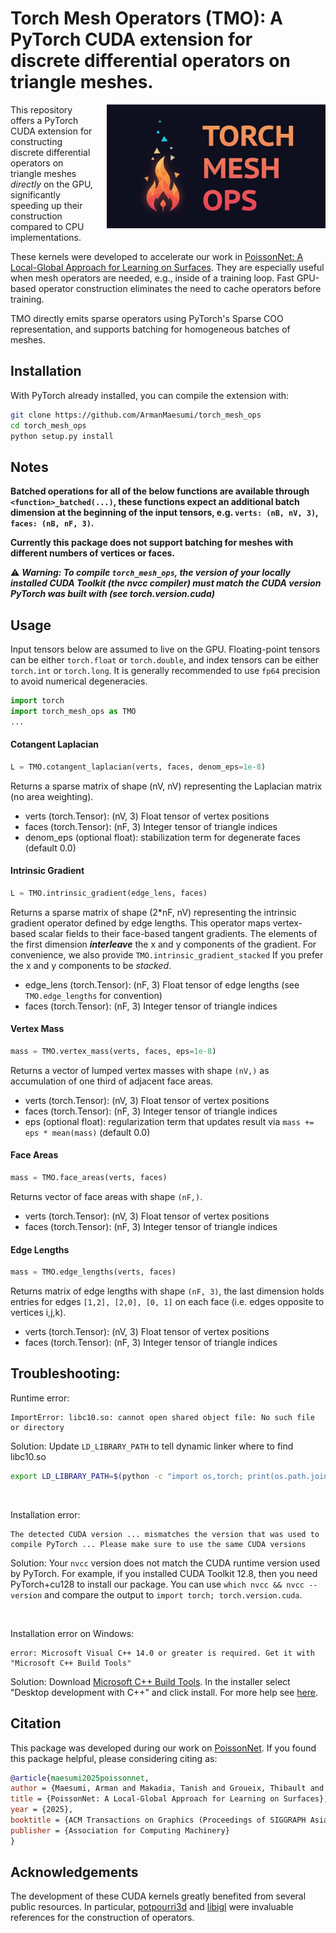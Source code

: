 # Torch Mesh Operators (TMO): A PyTorch CUDA extension for discrete differential operators on triangle meshes.

<!-- ![](./assets/torch_mesh_ops_logo.png) -->
<img src="./assets/torch_mesh_ops_logo.png" width="350" align="right" style="margin-left:20px"/>

This repository offers a PyTorch CUDA extension for constructing discrete differential operators on triangle meshes *directly* on the GPU, significantly speeding up their construction compared to CPU implementations.

These kernels were developed to accelerate our work in [PoissonNet: A Local-Global Approach for Learning on Surfaces](https://github.com/ArmanMaesumi/poissonnet). They are especially useful when mesh operators are needed, e.g., inside of a training loop. Fast GPU-based operator construction eliminates the need to cache operators before training. 

TMO directly emits sparse operators using PyTorch's Sparse COO representation, and supports batching for homogeneous batches of meshes.

## Installation
With PyTorch already installed, you can compile the extension with:
```bash
git clone https://github.com/ArmanMaesumi/torch_mesh_ops
cd torch_mesh_ops
python setup.py install
```

## Notes

**Batched operations for all of the below functions are available through `<function>_batched(...)`, these functions expect an additional batch dimension at the beginning of the input tensors, e.g. `verts: (nB, nV, 3)`, `faces: (nB, nF, 3)`.**

**Currently this package does not support batching for meshes with different numbers of vertices or faces.**

⚠️  ***Warning: To compile `torch_mesh_ops`, the version of your locally installed CUDA Toolkit (the nvcc compiler) must match the CUDA version PyTorch was built with (see torch.version.cuda)***

## Usage
Input tensors below are assumed to live on the GPU. Floating-point tensors can be either `torch.float` or `torch.double`, and index tensors can be either `torch.int` or `torch.long`. It is generally recommended to use `fp64` precision to avoid numerical degeneracies.

```python
import torch
import torch_mesh_ops as TMO
...
```

#### Cotangent Laplacian
```python
L = TMO.cotangent_laplacian(verts, faces, denom_eps=1e-8)
```
Returns a sparse matrix of shape (nV, nV) representing the Laplacian matrix (no area weighting).

- verts (torch.Tensor): (nV, 3) Float tensor of vertex positions
- faces (torch.Tensor): (nF, 3) Integer tensor of triangle indices
- denom_eps (optional float): stabilization term for degenerate faces (default 0.0)

#### Intrinsic Gradient
```python
L = TMO.intrinsic_gradient(edge_lens, faces)
```
Returns a sparse matrix of shape (2*nF, nV) representing the intrinsic gradient operator defined by edge lengths. This operator maps vertex-based scalar fields to their face-based tangent gradients. The elements of the first dimension ***interleave*** the x and y components of the gradient. For convenience, we also provide `TMO.intrinsic_gradient_stacked` If you prefer the x and y components to be *stacked*.

- edge_lens (torch.Tensor): (nF, 3) Float tensor of edge lengths (see `TMO.edge_lengths` for convention)
- faces (torch.Tensor): (nF, 3) Integer tensor of triangle indices

#### Vertex Mass
```python
mass = TMO.vertex_mass(verts, faces, eps=1e-8)
```
Returns a vector of lumped vertex masses with shape `(nV,)` as accumulation of one third of adjacent face areas.

- verts (torch.Tensor): (nV, 3) Float tensor of vertex positions
- faces (torch.Tensor): (nF, 3) Integer tensor of triangle indices
- eps (optional float): regularization term that updates result via `mass += eps * mean(mass)` (default 0.0)

#### Face Areas
```python
mass = TMO.face_areas(verts, faces)
```
Returns vector of face areas with shape `(nF,)`.

- verts (torch.Tensor): (nV, 3) Float tensor of vertex positions
- faces (torch.Tensor): (nF, 3) Integer tensor of triangle indices

#### Edge Lengths
```python
mass = TMO.edge_lengths(verts, faces)
```
Returns matrix of edge lengths with shape `(nF, 3)`, the last dimension holds entries for edges `[1,2], [2,0], [0, 1]` on each face (i.e. edges opposite to vertices i,j,k).

- verts (torch.Tensor): (nV, 3) Float tensor of vertex positions
- faces (torch.Tensor): (nF, 3) Integer tensor of triangle indices

## Troubleshooting:
Runtime error:
```
ImportError: libc10.so: cannot open shared object file: No such file or directory
```
Solution: Update `LD_LIBRARY_PATH` to tell dynamic linker where to find libc10.so
```bash
export LD_LIBRARY_PATH=$(python -c "import os,torch; print(os.path.join(os.path.dirname(torch.__file__), 'lib'))"):$LD_LIBRARY_PATH
```

<br/>

Installation error:
```
The detected CUDA version ... mismatches the version that was used to compile PyTorch ... Please make sure to use the same CUDA versions
```
Solution: Your `nvcc` version does not match the CUDA runtime version used by PyTorch. For example, if you installed CUDA Toolkit 12.8, then you need PyTorch+cu128 to install our package. You can use `which nvcc && nvcc --version` and compare the output to `import torch; torch.version.cuda`.

<br/>

Installation error on Windows:
```
error: Microsoft Visual C++ 14.0 or greater is required. Get it with "Microsoft C++ Build Tools"
```
Solution: Download [Microsoft C++ Build Tools](https://visualstudio.microsoft.com/visual-cpp-build-tools/). In the installer select "Desktop development with C++" and click install. For more help see [here](https://stackoverflow.com/questions/64261546/how-to-solve-error-microsoft-visual-c-14-0-or-greater-is-required-when-inst).

## Citation
This package was developed during our work on [PoissonNet](https://github.com/poissonnet). If you found this package helpful, please considering citing as:
```bibtex
@article{maesumi2025poissonnet,
author = {Maesumi, Arman and Makadia, Tanish and Groueix, Thibault and Kim, Vladimir G. and Ritchie, Daniel and Aigerman, Noam},
title = {PoissonNet: A Local-Global Approach for Learning on Surfaces},
year = {2025},
booktitle = {ACM Transactions on Graphics (Proceedings of SIGGRAPH Asia 2025)},
publisher = {Association for Computing Machinery}
}
```

## Acknowledgements

The development of these CUDA kernels greatly benefited from several public resources. In particular, [potpourri3d](https://github.com/nmwsharp/potpourri3d) and [libigl](https://github.com/libigl/libigl) were invaluable references for the construction of operators.


